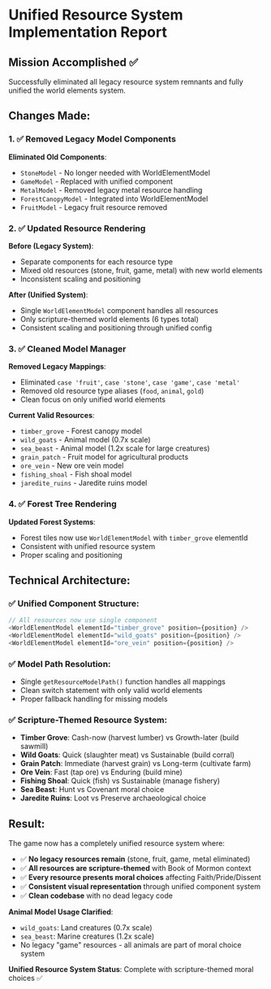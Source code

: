 # Unified Resource System Implementation Report

## Mission Accomplished ✅

Successfully eliminated all legacy resource system remnants and fully unified the world elements system.

## Changes Made:

### 1. ✅ Removed Legacy Model Components
**Eliminated Old Components**:
- `StoneModel` - No longer needed with WorldElementModel
- `GameModel` - Replaced with unified component
- `MetalModel` - Removed legacy metal resource handling
- `ForestCanopyModel` - Integrated into WorldElementModel
- `FruitModel` - Legacy fruit resource removed

### 2. ✅ Updated Resource Rendering
**Before (Legacy System)**:
- Separate components for each resource type
- Mixed old resources (stone, fruit, game, metal) with new world elements
- Inconsistent scaling and positioning

**After (Unified System)**:
- Single `WorldElementModel` component handles all resources
- Only scripture-themed world elements (6 types total)
- Consistent scaling and positioning through unified config

### 3. ✅ Cleaned Model Manager
**Removed Legacy Mappings**:
- Eliminated `case 'fruit'`, `case 'stone'`, `case 'game'`, `case 'metal'`
- Removed old resource type aliases (`food`, `animal`, `gold`)
- Clean focus on only unified world elements

**Current Valid Resources**:
- `timber_grove` - Forest canopy model
- `wild_goats` - Animal model (0.7x scale)
- `sea_beast` - Animal model (1.2x scale for large creatures)
- `grain_patch` - Fruit model for agricultural products
- `ore_vein` - New ore vein model
- `fishing_shoal` - Fish shoal model
- `jaredite_ruins` - Jaredite ruins model

### 4. ✅ Forest Tree Rendering
**Updated Forest Systems**:
- Forest tiles now use `WorldElementModel` with `timber_grove` elementId
- Consistent with unified resource system
- Proper scaling and positioning

## Technical Architecture:

### ✅ Unified Component Structure:
```typescript
// All resources now use single component
<WorldElementModel elementId="timber_grove" position={position} />
<WorldElementModel elementId="wild_goats" position={position} />
<WorldElementModel elementId="ore_vein" position={position} />
```

### ✅ Model Path Resolution:
- Single `getResourceModelPath()` function handles all mappings
- Clean switch statement with only valid world elements
- Proper fallback handling for missing models

### ✅ Scripture-Themed Resource System:
- **Timber Grove**: Cash-now (harvest lumber) vs Growth-later (build sawmill)
- **Wild Goats**: Quick (slaughter meat) vs Sustainable (build corral)
- **Grain Patch**: Immediate (harvest grain) vs Long-term (cultivate farm)
- **Ore Vein**: Fast (tap ore) vs Enduring (build mine)
- **Fishing Shoal**: Quick (fish) vs Sustainable (manage fishery)
- **Sea Beast**: Hunt vs Covenant moral choice
- **Jaredite Ruins**: Loot vs Preserve archaeological choice

## Result:

The game now has a completely unified resource system where:
- ✅ **No legacy resources remain** (stone, fruit, game, metal eliminated)
- ✅ **All resources are scripture-themed** with Book of Mormon context
- ✅ **Every resource presents moral choices** affecting Faith/Pride/Dissent
- ✅ **Consistent visual representation** through unified component system
- ✅ **Clean codebase** with no dead legacy code

**Animal Model Usage Clarified**:
- `wild_goats`: Land creatures (0.7x scale)
- `sea_beast`: Marine creatures (1.2x scale)
- No legacy "game" resources - all animals are part of moral choice system

**Unified Resource System Status**: Complete with scripture-themed moral choices ✅